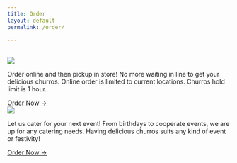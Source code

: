 ```yaml
---
title: Order
layout: default
permalink: /order/

---
```

<br>

<div class="row">
  <div class="col-md-6">
    <a href="#">
      <img src="/lis786-lfav/assets/images/take.png" />
    </a>
    <p id="description">
      Order online and then pickup in store! No more waiting in line
      to get your delicious churros. Online order is limited to current
      locations. Churros hold limit is 1 hour.      
    </p>
    <a id="description" href="#/" id="underline">Order Now &#x2192;</a>
  </div>

  <div class="col-md-6">
    <a href="#">
      <img src="/lis786-lfav/assets/images/cater.png" />
    </a>
    <p id="description">  
      Let us cater for your next event! From birthdays to cooperate events,
       we are up for any catering needs. Having delicious churros suits any
        kind of event or festivity!
    </p>
      <a style="text-align:center;" href="#" id="underline">Order Now &#x2192;</a>
  </div>
</div>
